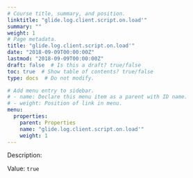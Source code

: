 ```yaml
---
# Course title, summary, and position.
linktitle: "glide.log.client.script.on.load'"
summary: ""
weight: 1
# Page metadata.
title: "glide.log.client.script.on.load'"
date: "2018-09-09T00:00:00Z"
lastmod: "2018-09-09T00:00:00Z"
draft: false  # Is this a draft? true/false
toc: true  # Show table of contents? true/false
type: docs  # Do not modify.

# Add menu entry to sidebar.
# - name: Declare this menu item as a parent with ID name.
# - weight: Position of link in menu.
menu:
  properties:
    parent: Properties
    name: "glide.log.client.script.on.load'"
    weight: 1
---
```


Description: 


Value: `true`